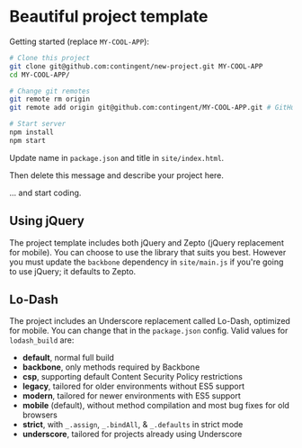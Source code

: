 Beautiful project template
==========================

Getting started (replace `MY-COOL-APP`):

```bash
# Clone this project
git clone git@github.com:contingent/new-project.git MY-COOL-APP
cd MY-COOL-APP/

# Change git remotes
git remote rm origin
git remote add origin git@github.com:contingent/MY-COOL-APP.git # GitHub project name

# Start server
npm install
npm start
```

Update name in `package.json` and title in `site/index.html`.

Then delete this message and describe your project here.

... and start coding.


Using jQuery
------------

The project template includes both jQuery and Zepto (jQuery replacement for mobile). You can choose to use the library that suits you best. However you must update the `backbone` dependency in `site/main.js` if you're going to use jQuery; it defaults to Zepto.


Lo-Dash
-------

The project includes an Underscore replacement called Lo-Dash, optimized for mobile. You can change that in the `package.json` config. Valid values for `lodash_build` are:

 *  **default**, normal full build
 *  **backbone**, only methods required by Backbone
 *  **csp**, supporting default Content Security Policy restrictions
 *  **legacy**, tailored for older environments without ES5 support
 *  **modern**, tailored for newer environments with ES5 support
 *  **mobile** (default), without method compilation and most bug fixes for old browsers
 *  **strict**, with `_.assign`, `_.bindAll`, & `_.defaults` in strict mode
 *  **underscore**, tailored for projects already using Underscore
